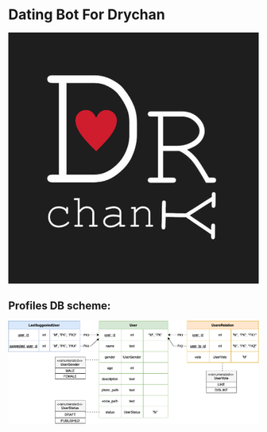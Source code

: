 # Dating Bot For Drychan

![alt text](https://github.com/Timoniche/DrychanBot/blob/main/src/main/resources/photos/logo.JPEG)

## Profiles DB scheme:

![alt text](https://github.com/Timoniche/DrychanBot/blob/main/src/main/resources/photos/drychanScheme.png)